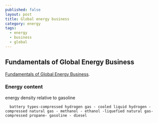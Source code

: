 ```yaml
---
published: false
layout: post
title: Global energy business
category: energy
tags:
  - energy
  - business
  - global
---
```

## Fundamentals of Global Energy Business

[Fundamentals of Global Energy Business](https://www.coursera.org/learn/energy-business). 



### Energy content


energy density relative to gasoline


      battery types-compressed hydrogen gas - cooled liquid hydrogen - compressed natural gas - methanol - ethanol -liquefied natural gas-compressed propane- gasoline - diesel





